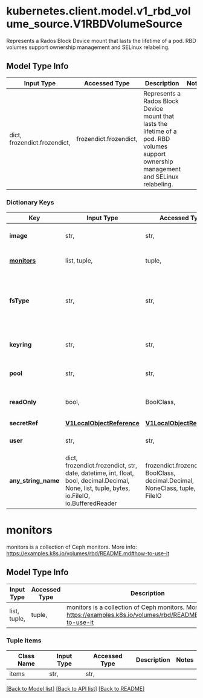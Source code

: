 # kubernetes.client.model.v1_rbd_volume_source.V1RBDVolumeSource

Represents a Rados Block Device mount that lasts the lifetime of a pod. RBD volumes support ownership management and SELinux relabeling.

## Model Type Info
Input Type | Accessed Type | Description | Notes
------------ | ------------- | ------------- | -------------
dict, frozendict.frozendict,  | frozendict.frozendict,  | Represents a Rados Block Device mount that lasts the lifetime of a pod. RBD volumes support ownership management and SELinux relabeling. | 

### Dictionary Keys
Key | Input Type | Accessed Type | Description | Notes
------------ | ------------- | ------------- | ------------- | -------------
**image** | str,  | str,  | image is the rados image name. More info: https://examples.k8s.io/volumes/rbd/README.md#how-to-use-it | 
**[monitors](#monitors)** | list, tuple,  | tuple,  | monitors is a collection of Ceph monitors. More info: https://examples.k8s.io/volumes/rbd/README.md#how-to-use-it | 
**fsType** | str,  | str,  | fsType is the filesystem type of the volume that you want to mount. Tip: Ensure that the filesystem type is supported by the host operating system. Examples: \&quot;ext4\&quot;, \&quot;xfs\&quot;, \&quot;ntfs\&quot;. Implicitly inferred to be \&quot;ext4\&quot; if unspecified. More info: https://kubernetes.io/docs/concepts/storage/volumes#rbd | [optional] 
**keyring** | str,  | str,  | keyring is the path to key ring for RBDUser. Default is /etc/ceph/keyring. More info: https://examples.k8s.io/volumes/rbd/README.md#how-to-use-it | [optional] 
**pool** | str,  | str,  | pool is the rados pool name. Default is rbd. More info: https://examples.k8s.io/volumes/rbd/README.md#how-to-use-it | [optional] 
**readOnly** | bool,  | BoolClass,  | readOnly here will force the ReadOnly setting in VolumeMounts. Defaults to false. More info: https://examples.k8s.io/volumes/rbd/README.md#how-to-use-it | [optional] 
**secretRef** | [**V1LocalObjectReference**](V1LocalObjectReference.md) | [**V1LocalObjectReference**](V1LocalObjectReference.md) |  | [optional] 
**user** | str,  | str,  | user is the rados user name. Default is admin. More info: https://examples.k8s.io/volumes/rbd/README.md#how-to-use-it | [optional] 
**any_string_name** | dict, frozendict.frozendict, str, date, datetime, int, float, bool, decimal.Decimal, None, list, tuple, bytes, io.FileIO, io.BufferedReader | frozendict.frozendict, str, BoolClass, decimal.Decimal, NoneClass, tuple, bytes, FileIO | any string name can be used but the value must be the correct type | [optional]

# monitors

monitors is a collection of Ceph monitors. More info: https://examples.k8s.io/volumes/rbd/README.md#how-to-use-it

## Model Type Info
Input Type | Accessed Type | Description | Notes
------------ | ------------- | ------------- | -------------
list, tuple,  | tuple,  | monitors is a collection of Ceph monitors. More info: https://examples.k8s.io/volumes/rbd/README.md#how-to-use-it | 

### Tuple Items
Class Name | Input Type | Accessed Type | Description | Notes
------------- | ------------- | ------------- | ------------- | -------------
items | str,  | str,  |  | 

[[Back to Model list]](../../README.md#documentation-for-models) [[Back to API list]](../../README.md#documentation-for-api-endpoints) [[Back to README]](../../README.md)

